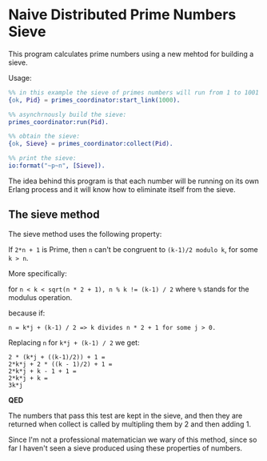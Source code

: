 # Naive Distributed Prime Numbers Sieve #

This program calculates prime numbers using a new mehtod for building a sieve.

Usage:

```erlang
%% in this example the sieve of primes numbers will run from 1 to 1001 max.
{ok, Pid} = primes_coordinator:start_link(1000).

%% asynchrnously build the sieve:
primes_coordinator:run(Pid).

%% obtain the sieve:
{ok, Sieve} = primes_coordinator:collect(Pid).

%% print the sieve:
io:format("~p~n", [Sieve]).
```

The idea behind this program is that each number will be running on its own Erlang process and it will know how to eliminate itself from the sieve.

## The sieve method ##

The sieve method uses the following property:

If `2*n + 1` is Prime, then `n` can't be congruent to `(k-1)/2 modulo k`, for some `k > n`.

More specifically:

for `n < k < sqrt(n * 2 + 1), n % k != (k-1) / 2` where `%` stands for the modulus operation.

because if:

`n = k*j + (k-1) / 2 => k divides n * 2 + 1 for some j > 0.`

Replacing `n` for `k*j + (k-1) / 2` we get:

```
2 * (k*j + ((k-1)/2)) + 1 =
2*k*j + 2 * ((k - 1)/2) + 1 =
2*k*j + k - 1 + 1 =
2*k*j + k =
3k*j
```

**QED**

The numbers that pass this test are kept in the sieve, and then they are returned when collect is called by
multipling them by 2 and then adding 1.

Since I'm not a professional matematician we wary of this method, since so far I haven't seen a sieve produced
using these properties of numbers.
